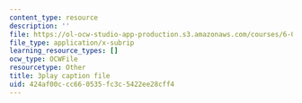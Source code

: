 ```yaml
---
content_type: resource
description: ''
file: https://ol-ocw-studio-app-production.s3.amazonaws.com/courses/6-0001-introduction-to-computer-science-and-programming-in-python-fall-2016/424af00ccc660535fc3c5422ee28cff4_QaOHeMnpnmU.srt
file_type: application/x-subrip
learning_resource_types: []
ocw_type: OCWFile
resourcetype: Other
title: 3play caption file
uid: 424af00c-cc66-0535-fc3c-5422ee28cff4
---
```

